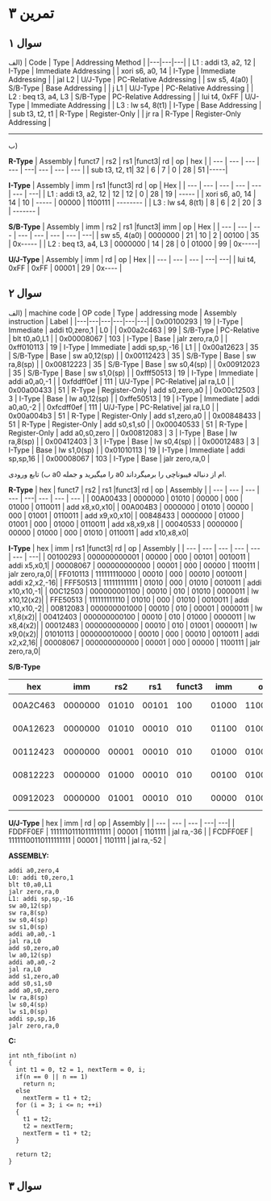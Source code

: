 
# تمرین ۳

## سوال ۱
الف)
| Code | Type | Addressing Method |
|---|---|---|
| L1 : addi t3, a2, 12 | I-Type | Immediate Addressing |
| xori s6, a0, 14 | I-Type | Immediate Addressing |
| jal L2 | U/J-Type | PC-Relative Addressing |
| sw s5, 4(a0) | S/B-Type | Base Addressing |
| j L1 | U/J-Type | PC-Relative Addressing |
| L2 : beq t3, a4, L3 | S/B-Type | PC-Relative Addressing |
| lui t4, 0xFF | U/J-Type | Immediate Addressing |
| L3 : lw s4, 8(t1) | I-Type | Base Addressing |
| sub t3, t2, t1 | R-Type | Register-Only |
| jr ra | R-Type | Register-Only Addressing |

<hr>
ب)

**R-Type**
| Assembly | funct7 |  rs2  |  rs1  |funct3|  rd  |   op    | hex      |
| --- | --- | --- | --- | ---| ---   | --- | ---   |
| sub t3, t2, t1|  32 | 6 | 7 | 0 | 28 | 51 |-----|


**I-Type**
| Assembly      |      imm     | rs1  |funct3|   rd  |   op    | Hex |
| ---      | ---          | ---   | --- | ---   | ---     | ---|
| L1 : addi t3, a2, 12 | 12 | 12 | 0 | 28 | 19 | ----- |
| xori s6, a0, 14 | 14 | 10 | ----- | 00000 | 1100111 | -------- |
| L3 : lw s4, 8(t1) | 8 | 6 | 2 | 20 | 3 | ------- |


**S/B-Type**
| Assembly      | imm     | rs2   | rs1   |funct3| imm  |    op   | Hex |
| ---      | ---     | ---   | ---   | --- | ---   | ---     | ---|
| sw s5, 4(a0) | 0000000 | 21 | 10 | 2 | 00100 | 35 | 0x----- |
| L2 : beq t3, a4, L3 | 0000000 | 14 | 28 | 0 | 01000 | 99 | 0x-----|


**U/J-Type**
| Assembly | imm | rd | op | Hex |
| --- | --- | --- | ---| ---|
| lui t4, 0xFF | 0xFF | 00001 | 29 | 0x---- |




## سوال ۲
الف)
| machine code | OP code | Type | addressing mode | Assembly instruction | Label |
|---|---|---|---|---|---|
| 0x00100293 | 19 | I-Type | Immediate     | addi t0,zero,1 | L0 |
| 0x00a2c463 | 99 | S/B-Type | PC-Relative | blt t0,a0,L1 |
| 0x00008067 | 103 | I-Type | Base         | jalr zero,ra,0 |
| 0xff010113 | 19 | I-Type | Immediate     | addi sp,sp,-16 | L1 |
| 0x00a12623 | 35 | S/B-Type | Base        | sw a0,12(sp) |
| 0x00112423 | 35 | S/B-Type | Base        | sw ra,8(sp) |
| 0x00812223 | 35 | S/B-Type | Base        | sw s0,4(sp) |
| 0x00912023 | 35 | S/B-Type | Base        | sw s1,0(sp) |
| 0xfff50513 | 19 | I-Type | Immediate     | addi a0,a0,-1 |
| 0xfddff0ef | 111 | U/J-Type | PC-Relative| jal ra,L0 |
| 0x00a00433 | 51 | R-Type | Register-Only | add s0,zero,a0 |
| 0x00c12503 | 3 | I-Type | Base           | lw a0,12(sp) |
| 0xffe50513 | 19 | I-Type | Immediate     | addi a0,a0,-2 |
| 0xfcdff0ef | 111 | U/J-Type | PC-Relative| jal ra,L0 |
| 0x00a004b3 | 51 | R-Type | Register-Only | add s1,zero,a0 |
| 0x00848433 | 51 | R-Type | Register-Only | add s0,s1,s0 |
| 0x00040533 | 51 | R-Type | Register-Only | add a0,s0,zero |
| 0x00812083 | 3 | I-Type | Base           | lw ra,8(sp) |
| 0x00412403 | 3 | I-Type | Base           | lw s0,4(sp) |
| 0x00012483 | 3 | I-Type | Base           | lw s1,0(sp) |
| 0x01010113 | 19 | I-Type | Immediate     | addi sp,sp,16 |
| 0x00008067 | 103 | I-Type | Base         | jalr zero,ra,0 |


ب) تابع ورودی a0 را میگیرید و جمله a0 ام از دنباله فیبوناچی را برمیگرداند.

**R-Type**
| hex      | funct7  |  rs2  |  rs1  |funct3|  rd  |   op    | Assembly |
| --- | --- | --- | --- | ---| ---   | --- | ---   |
| 00A00433 | 0000000 | 01010 | 00000 | 000 | 01000 | 0110011 | add x8,x0,x10|
| 00A004B3 | 0000000 | 01010 | 00000 | 000 | 01001 | 0110011 | add x9,x0,x10|
| 00848433 | 0000000 | 01000 | 01001 | 000 | 01000 | 0110011 | add x8,x9,x8 |
| 00040533 | 0000000 | 00000 | 01000 | 000 | 01010 | 0110011 | add x10,x8,x0|


**I-Type**
| hex      |      imm     | rs1  |funct3|   rd  |   op    | Assembly |
| ---      | ---          | ---   | --- | ---   | ---     | ---|
| 00100293 | 000000000001 | 00000 | 000 | 00101 | 0010011 | addi x5,x0,1|
| 00008067 | 000000000000 | 00001 | 000 | 00000 | 1100111 | jalr zero,ra,0|
| FF010113 | 111111110000 | 00010 | 000 | 00010 | 0010011 | addi x2,x2,-16|
| FFF50513 | 111111111111 | 01010 | 000 | 01010 | 0010011 | addi x10,x10,-1|
| 00C12503 | 000000001100 | 00010 | 010 | 01010 | 0000011 | lw x10,12(x2)|
| FFE50513 | 111111111110 | 01010 | 000 | 01010 | 0010011 | addi x10,x10,-2|
| 00812083 | 000000001000 | 00010 | 010 | 00001 | 0000011 | lw x1,8(x2)|
| 00412403 | 000000000100 | 00010 | 010 | 01000 | 0000011 | lw x8,4(x2)|
| 00012483 | 000000000000 | 00010 | 010 | 01001 | 0000011 | lw x9,0(x2)|
| 01010113 | 000000010000 | 00010 | 000 | 00010 | 0010011 | addi x2,x2,16|
| 00008067 | 000000000000 | 00001 | 000 | 00000 | 1100111 | jalr zero,ra,0|


**S/B-Type**

| hex      | imm     | rs2   | rs1   |funct3| imm  |    op   | Assembly |
| ---      | ---     | ---   | ---   | --- | ---   | ---     | ---|
| 00A2C463 | 0000000 | 01010 | 00101 | 100 | 01000 | 1100011 | blt x5,x10,8 |
| 00A12623 | 0000000 | 01010 | 00010 | 010 | 01100 | 0100011 | sw x10,12(x2)|
| 00112423 | 0000000 | 00001 | 00010 | 010 | 01000 | 0100011 | sw x1,8(x2)|
| 00812223 | 0000000 | 01000 | 00010 | 010 | 00100 | 0100011 | sw x8,4(x2)|
| 00912023 | 0000000 | 01001 | 00010 | 010 | 00000 | 0100011 | sw x9,0(x2)|

**U/J-Type**
| hex | imm | rd | op | Assembly |
| --- | --- | --- | ---| ---|
| FDDFF0EF | 11111101110111111111 | 00001 | 1101111 | jal ra,-36 |
| FCDFF0EF | 11111100110111111111 | 00001 | 1101111 | jal ra,-52 |

**ASSEMBLY:**
~~~
addi a0,zero,4
L0: addi t0,zero,1
blt t0,a0,L1
jalr zero,ra,0
L1: addi sp,sp,-16
sw a0,12(sp)
sw ra,8(sp)
sw s0,4(sp)
sw s1,0(sp)
addi a0,a0,-1
jal ra,L0 
add s0,zero,a0
lw a0,12(sp)
addi a0,a0,-2
jal ra,L0
add s1,zero,a0
add s0,s1,s0
add a0,s0,zero
lw ra,8(sp)
lw s0,4(sp)
lw s1,0(sp)
addi sp,sp,16
jalr zero,ra,0
~~~

**C:**
~~~
int nth_fibo(int n)
{
  int t1 = 0, t2 = 1, nextTerm = 0, i;
  if(n == 0 || n == 1) 
    return n; 
  else
    nextTerm = t1 + t2;
  for (i = 3; i <= n; ++i)
  {
    t1 = t2;
    t2 = nextTerm;
    nextTerm = t1 + t2;
  }

  return t2;
}
~~~

## سوال ۳



